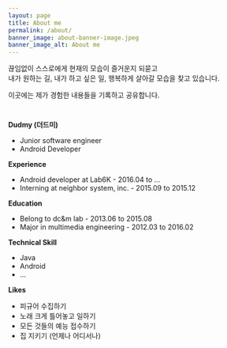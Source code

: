 ```yaml
---
layout: page
title: About me
permalink: /about/
banner_image: about-banner-image.jpeg
banner_image_alt: About me
---
```


끊임없이 스스로에게 현재의 모습이 즐거운지 되묻고  
내가 원하는 길, 내가 하고 싶은 일, 행복하게 살아갈 모습을 찾고 있습니다.

이곳에는 제가 경험한 내용들을 기록하고 공유합니다.
　  
　  
　  
**Dudmy (더드미)**

* Junior software engineer
* Android Developer

**Experience**

* Android developer at Lab6K - 2016.04 to ...  
* Interning at neighbor system, inc. - 2015.09 to 2015.12  

**Education**

* Belong to dc&m lab - 2013.06 to 2015.08
* Major in multimedia engineering - 2012.03 to 2016.02  

**Technical Skill**

* Java
* Android
* ...

**Likes**

* 피규어 수집하기
* 노래 크게 틀어놓고 일하기
* 모든 것들의 예능 접수하기
* 집 지키기 (언제나 어디서나)
